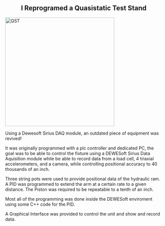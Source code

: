 
<div class="text_container">

<h2 align="center"> I Reprogramed a Quasistatic Test Stand</h2>

<a><img src="{{ site.baseurl }}/assets/images/QST/QST_Overall_web.png" style="width:350px;height:auto;" alt="QST"></a>


<p>Using a Dewesoft Sirius DAQ module, an outdated piece of equipment was revived! </p>

<p>It was originally programmed with a plc controller and dedicated PC, the goal was to be able to control the fixture using a DEWESoft Sirius Data Aquisition module while be able to record data from a load cell, 4 triaxial accelerometers, and a camera, while controlling positional accuracy to 40 thousands of an inch. </p>


<p>Three string pots were used to provide positional data of the hydraulic ram. A PID was programmed to extend the arm at a certain rate to a given distance. The Piston was required to be repeatable to a tenth of an inch. </p>



<p>Most all of the programming was done inside the DEWESoft enviroment using some C++ code for the PID.</p>


<p>A Graphical Interface was provided to control the unit and show and record data.</p>

